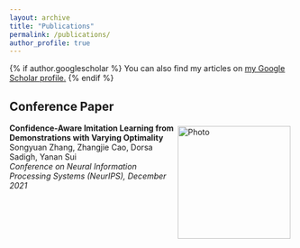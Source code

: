 ```yaml
---
layout: archive
title: "Publications"
permalink: /publications/
author_profile: true
---
```


{% if author.googlescholar %}
  You can also find my articles on <u><a href="{{author.googlescholar}}">my Google Scholar profile</a>.</u>
{% endif %}

## Conference Paper

<p>
  <img src="https://syzhang092218-source.github.io/files/CAIL_framework?raw=true" alt="Photo" style="width: 200px;" hspace="5" vspace="5" align="right"/> 
    <b>
        Confidence-Aware Imitation Learning from Demonstrations with Varying Optimality
    </b>
    <br>
	Songyuan Zhang, Zhangjie Cao, Dorsa Sadigh, Yanan Sui
	<br>
    <i>
        Conference on Neural Information Processing Systems (NeurIPS), December 2021
    </i>


